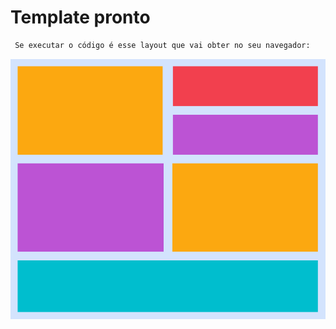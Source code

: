 # Template pronto

```bash
 Se executar o código é esse layout que vai obter no seu navegador:
```
<p align="center">
<img src="./src/img/task_4.png"  width="700"/>
</p>